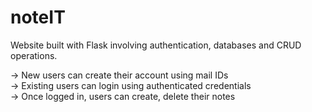 # noteIT
Website built with Flask involving authentication, databases and CRUD operations.

-> New users can create their account using mail IDs 
<br/>
-> Existing users can login using authenticated credentials
<br/>
-> Once logged in, users can create, delete their notes
